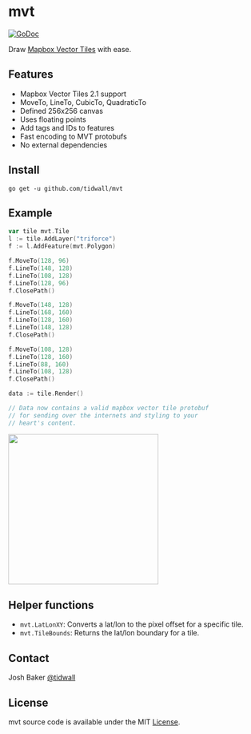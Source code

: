 # mvt

[![GoDoc](https://img.shields.io/badge/api-reference-blue.svg?style=flat-square)](https://godoc.org/github.com/tidwall/mvt)

Draw [Mapbox Vector Tiles](https://www.mapbox.com/vector-tiles/) with ease.

## Features

- Mapbox Vector Tiles 2.1 support
- MoveTo, LineTo, CubicTo, QuadraticTo
- Defined 256x256 canvas
- Uses floating points
- Add tags and IDs to features
- Fast encoding to MVT protobufs
- No external dependencies

## Install

```
go get -u github.com/tidwall/mvt
```

## Example

```go
var tile mvt.Tile
l := tile.AddLayer("triforce")
f := l.AddFeature(mvt.Polygon)

f.MoveTo(128, 96)
f.LineTo(148, 128)
f.LineTo(108, 128)
f.LineTo(128, 96)
f.ClosePath()

f.MoveTo(148, 128)
f.LineTo(168, 160)
f.LineTo(128, 160)
f.LineTo(148, 128)
f.ClosePath()

f.MoveTo(108, 128)
f.LineTo(128, 160)
f.LineTo(88, 160)
f.LineTo(108, 128)
f.ClosePath()

data := tile.Render()

// Data now contains a valid mapbox vector tile protobuf 
// for sending over the internets and styling to your 
// heart's content.
```

<img src="https://i.imgur.com/ynIx6nt.png" width="300" height="300">

## Helper functions

- `mvt.LatLonXY`: Converts a lat/lon to the pixel offset for a specific tile.
- `mvt.TileBounds`: Returns the lat/lon boundary for a tile.

## Contact
Josh Baker [@tidwall](http://twitter.com/tidwall)

## License
mvt source code is available under the MIT [License](/LICENSE).
